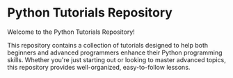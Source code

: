 # Python Tutorials Repository

Welcome to the Python Tutorials Repository! 

This repository contains a collection of tutorials designed to help both beginners and advanced programmers enhance their Python programming skills. 
Whether you're just starting out or looking to master advanced topics, this repository provides well-organized, easy-to-follow lessons.